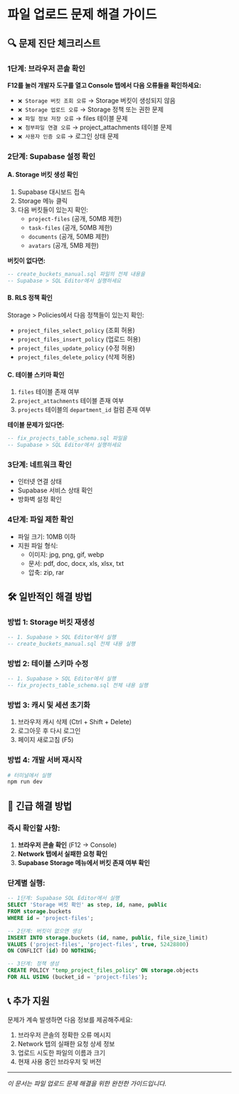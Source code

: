 # 파일 업로드 문제 해결 가이드

## 🔍 문제 진단 체크리스트

### 1단계: 브라우저 콘솔 확인
**F12를 눌러 개발자 도구를 열고 Console 탭에서 다음 오류들을 확인하세요:**

- `❌ Storage 버킷 조회 오류` → Storage 버킷이 생성되지 않음
- `❌ Storage 업로드 오류` → Storage 정책 또는 권한 문제
- `❌ 파일 정보 저장 오류` → files 테이블 문제
- `❌ 첨부파일 연결 오류` → project_attachments 테이블 문제
- `❌ 사용자 인증 오류` → 로그인 상태 문제

### 2단계: Supabase 설정 확인

#### A. Storage 버킷 생성 확인
1. Supabase 대시보드 접속
2. Storage 메뉴 클릭
3. 다음 버킷들이 있는지 확인:
   - `project-files` (공개, 50MB 제한)
   - `task-files` (공개, 50MB 제한)
   - `documents` (공개, 50MB 제한)
   - `avatars` (공개, 5MB 제한)

**버킷이 없다면:**
```sql
-- create_buckets_manual.sql 파일의 전체 내용을 
-- Supabase > SQL Editor에서 실행하세요
```

#### B. RLS 정책 확인
Storage > Policies에서 다음 정책들이 있는지 확인:
- `project_files_select_policy` (조회 허용)
- `project_files_insert_policy` (업로드 허용)
- `project_files_update_policy` (수정 허용)
- `project_files_delete_policy` (삭제 허용)

#### C. 테이블 스키마 확인
1. `files` 테이블 존재 여부
2. `project_attachments` 테이블 존재 여부
3. `projects` 테이블의 `department_id` 컬럼 존재 여부

**테이블 문제가 있다면:**
```sql
-- fix_projects_table_schema.sql 파일을 
-- Supabase > SQL Editor에서 실행하세요
```

### 3단계: 네트워크 확인
- 인터넷 연결 상태
- Supabase 서비스 상태 확인
- 방화벽 설정 확인

### 4단계: 파일 제한 확인
- 파일 크기: 10MB 이하
- 지원 파일 형식:
  - 이미지: jpg, png, gif, webp
  - 문서: pdf, doc, docx, xls, xlsx, txt
  - 압축: zip, rar

## 🛠️ 일반적인 해결 방법

### 방법 1: Storage 버킷 재생성
```sql
-- 1. Supabase > SQL Editor에서 실행
-- create_buckets_manual.sql 전체 내용 실행
```

### 방법 2: 테이블 스키마 수정
```sql
-- 1. Supabase > SQL Editor에서 실행
-- fix_projects_table_schema.sql 전체 내용 실행
```

### 방법 3: 캐시 및 세션 초기화
1. 브라우저 캐시 삭제 (Ctrl + Shift + Delete)
2. 로그아웃 후 다시 로그인
3. 페이지 새로고침 (F5)

### 방법 4: 개발 서버 재시작
```bash
# 터미널에서 실행
npm run dev
```

## 🚨 긴급 해결 방법

### 즉시 확인할 사항:
1. **브라우저 콘솔 확인** (F12 → Console)
2. **Network 탭에서 실패한 요청 확인**
3. **Supabase Storage 메뉴에서 버킷 존재 여부 확인**

### 단계별 실행:
```sql
-- 1단계: Supabase SQL Editor에서 실행
SELECT 'Storage 버킷 확인' as step, id, name, public 
FROM storage.buckets 
WHERE id = 'project-files';

-- 2단계: 버킷이 없으면 생성
INSERT INTO storage.buckets (id, name, public, file_size_limit)
VALUES ('project-files', 'project-files', true, 52428800)
ON CONFLICT (id) DO NOTHING;

-- 3단계: 정책 생성
CREATE POLICY "temp_project_files_policy" ON storage.objects
FOR ALL USING (bucket_id = 'project-files');
```

## 📞 추가 지원

문제가 계속 발생하면 다음 정보를 제공해주세요:
1. 브라우저 콘솔의 정확한 오류 메시지
2. Network 탭의 실패한 요청 상세 정보
3. 업로드 시도한 파일의 이름과 크기
4. 현재 사용 중인 브라우저 및 버전

---
*이 문서는 파일 업로드 문제 해결을 위한 완전한 가이드입니다.* 
